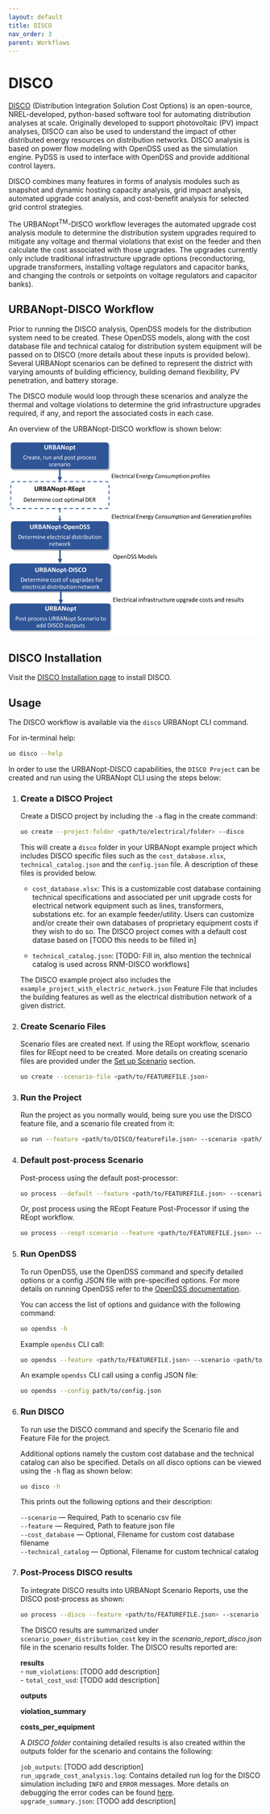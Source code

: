 ```yaml
---
layout: default
title: DISCO
nav_order: 3
parent: Workflows
---
```


# DISCO

[DISCO](https://github.com/NREL/disco) (Distribution Integration Solution Cost Options) is an open-source, NREL-developed,
python-based software tool for automating distribution analyses at scale. Originally developed to
support photovoltaic (PV) impact analyses, DISCO can also be used to understand the impact of other
distributed energy resources on distribution networks. DISCO analysis is based
on power flow modeling with OpenDSS used as the simulation engine. PyDSS is used to interface with
OpenDSS and provide additional control layers.

DISCO combines many features in forms of analysis modules such as snapshot and dynamic hosting
capacity analysis, grid impact analysis, automated upgrade cost analysis, and cost-benefit analysis
for selected grid control strategies.

The URBANopt<sup>TM</sup>-DISCO workflow leverages the automated upgrade cost analysis module to determine the distribution system upgrades required
to mitigate any voltage and thermal violations that exist on the feeder and then calculate the cost
associated with those upgrades. The upgrades currently only include traditional infrastructure upgrade
options (reconductoring, upgrade transformers, installing voltage regulators and capacitor banks,
and changing the controls or setpoints on voltage regulators and capacitor banks).

## URBANopt-DISCO Workflow

Prior to running the DISCO analysis, OpenDSS models for the distribution system need to be created. 
 These OpenDSS models, along with the cost database file and technical catalog for distribution
system equipment will be
passed on to DISCO (more details about these inputs is provided below). Several URBANopt scenarios can be defined to represent the district with varying
amounts of building efficiency, building demand flexibility, PV penetration, and battery storage.

The DISCO module would loop through these scenarios and analyze the thermal and voltage violations to
determine the grid infrastructure upgrades required, if any, and report the associated costs in each
case.

An overview of the URBANopt-DISCO workflow is shown below: 

![ditto-flowchart](../../doc_files/workflow-disco.png)

## DISCO Installation
Visit the [DISCO Installation page](../../installation/disco.md) to install DISCO.
## Usage

The DISCO workflow is available via the `disco` URBANopt CLI command.

For in-terminal help:
```bash
uo disco --help
```

In order to use the URBANopt-DISCO capabilities, the `DISCO Project` can be created and run using the
URBANopt CLI using the steps below: 


1. ### Create a DISCO Project

	Create a DISCO project by including the `-a` flag in the create command:

	```bash
	uo create --project-folder <path/to/electrical/folder> --disco
	```

	This will create a `disco` folder in your URBANopt example project which includes DISCO specific files such
as the `cost_database.xlsx`, `technical_catalog.json` and the `config.json` file. A description of
these files is provided below.

	- `cost_database.xlsx`: This is a customizable cost database containing technical specifications and
  associated per unit upgrade costs for electrical network equipment such as lines, transformers,
  substations etc. for an example feeder/utility. Users can customize and/or create their own
  databases of proprietary equipment costs if they wish to do so. The DISCO project comes with a
  default cost datase based on [TODO this needs to be filled in]

	- `technical_catalog.json`: [TODO: Fill in, also mention the technical catalog is used across
	RNM-DISCO workflows]

	The DISCO example
project also includes the `example_project_with_electric_network.json` Feature File that includes
the building features as well as the
electrical distribution network of a given district.


2. ### Create Scenario Files

	Scenario files are created next. If using the REopt workflow, scenario files for REopt need to be
created. More details on creating scenario files are provided under the [Set up
Scenario](../getting_started/getting_started.md) section.

	```bash
	uo create --scenario-file <path/to/FEATUREFILE.json>
	```

3. ### Run the Project

	Run the project as you normally would, being sure you use the DISCO feature file, and a scenario file created from it:
	
	```bash
	uo run --feature <path/to/DISCO/featurefile.json> --scenario <path/to/SCENARIOFILE.csv>
	```
	
4. ### Default post-process Scenario

	Post-process using the default post-processor:

	```bash
	uo process --default --feature <path/to/FEATUREFILE.json> --scenario <path/to/SCENARIOFILE.csv>
	```
	
	Or, post process using the REopt Feature Post-Processor if using
  the REopt workflow.

	```bash
	uo process --reopt-scenario --feature <path/to/FEATUREFILE.json> --scenario <path/to/SCENARIOFILE.csv>
	```

5. ### Run OpenDSS

	To run OpenDSS, use the OpenDSS command and specify detailed options or a config
JSON file with pre-specified options. For more details on running OpenDSS refer to
the [OpenDSS documentation](../opendss/opendss.md).


	You can access the list of options and guidance with the following command:

	```bash
	uo opendss -h
	```

	Example `opendss` CLI call:
	```bash
	uo opendss --feature <path/to/FEATUREFILE.json> --scenario <path/to/SCENARIOFILE.csv>
	```

	An example `opendss` CLI call using a config JSON file:
	```bash
	uo opendss --config path/to/config.json

6. ### Run DISCO
	To run use the DISCO command and specify the Scenario file and Feature File for the
project.

	Additional options namely the custom cost database and the technical catalog can also be specified. Details on all disco options can be viewed using the
`-h` flag as shown below: 

	```bash
	uo disco -h
	```

	This prints out the following options and their description:

	
	`--scenario` &mdash; Required, Path to scenario csv file\
	`--feature` &mdash; Required, Path to feature json file\
	`--cost_database` &mdash; Optional, Filename for custom cost database filename\
	`--technical_catalog` &mdash; Optional, Filename for custom technical catalog



7. ### Post-Process DISCO results

	To integrate DISCO results into URBANopt Scenario Reports, use the DISCO post-process as shown:

	```bash
	uo process --disco --feature <path/to/FEATUREFILE.json> --scenario <path/to/SCENARIOFILE.csv>
	```

	The DISCO results are summarized under `scenario_power_distribution_cost` key in the
	*scenario_report_disco.json* file in the scenario results folder. The DISCO results reported are: 

	**results**\
		- `num_violations`: [TODO add description]\
		- `total_cost_usd`: [TODO add description]

	**outputs**
	
	**violation_summary**

	**costs_per_equipment**
	

	A *DISCO folder* containing detailed results is also created within the outputs folder for
	the scenario and contains the following:

	 `job_outputs`: [TODO add description]\
	 `run_upgrade_cost_analysis.log`: Contains detailed run log for the DISCO simulation including
	 `INFO` and `ERROR` messages. More details on debugging the error codes can be found [here](https://nrel.github.io/disco/debugging-issues.html).\
	 `upgrade_summary.json`: [TODO add description]

